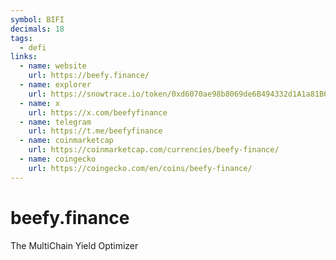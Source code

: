 ```yaml
---
symbol: BIFI
decimals: 18
tags:
  - defi
links:
  - name: website
    url: https://beefy.finance/
  - name: explorer
    url: https://snowtrace.io/token/0xd6070ae98b8069de6B494332d1A1a81B6179D960
  - name: x
    url: https://x.com/beefyfinance
  - name: telegram
    url: https://t.me/beefyfinance
  - name: coinmarketcap
    url: https://coinmarketcap.com/currencies/beefy-finance/
  - name: coingecko
    url: https://coingecko.com/en/coins/beefy-finance/
---
```


# beefy.finance

The MultiChain Yield Optimizer
